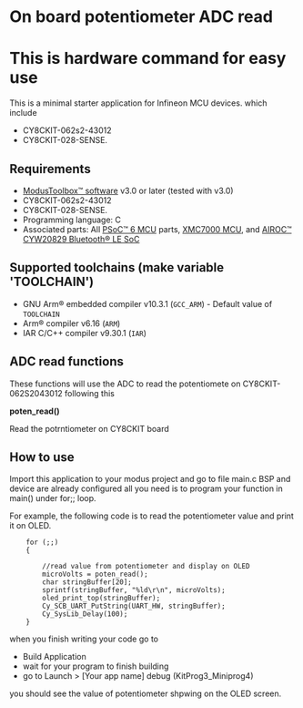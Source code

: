 # On board potentiometer ADC read

# This is hardware command for easy use

This is a minimal starter application for Infineon MCU devices.
which include

- CY8CKIT-062s2-43012
- CY8CKIT-028-SENSE.
## Requirements
- [ModusToolbox™ software](https://www.infineon.com/modustoolbox) v3.0 or later (tested with v3.0)
- CY8CKIT-062s2-43012
- CY8CKIT-028-SENSE.
- Programming language: C
- Associated parts: All [PSoC™ 6 MCU](https://www.infineon.com/cms/en/product/microcontroller/32-bit-psoc-arm-cortex-microcontroller/psoc-6-32-bit-arm-cortex-m4-mcu) parts, [XMC7000 MCU](https://www.infineon.com/cms/en/product/microcontroller/32-bit-industrial-microcontroller-based-on-arm-cortex-m/), and [AIROC™ CYW20829 Bluetooth® LE SoC](https://www.infineon.com/cms/en/product/promopages/airoc20829)
## Supported toolchains (make variable 'TOOLCHAIN')
- GNU Arm® embedded compiler v10.3.1 (`GCC_ARM`) - Default value of `TOOLCHAIN`
- Arm® compiler v6.16 (`ARM`)
- IAR C/C++ compiler v9.30.1 (`IAR`)
## ADC read functions

These functions will use the ADC to read the potentiomete on CY8CKIT-062S2043012 following this

**poten_read()**

Read the potrntiometer on CY8CKIT board

## How to use

Import this application to your modus project and go to file main.c
BSP and device are already configured all you need is to program your function in main() under for;; loop.

For example, the following code is to read the potentiometer value and print it on OLED.


        for (;;)
        {
           
            //read value from potentiometer and display on OLED
            microVolts = poten_read();
            char stringBuffer[20];
            sprintf(stringBuffer, "%ld\r\n", microVolts);
            oled_print_top(stringBuffer);
            Cy_SCB_UART_PutString(UART_HW, stringBuffer);
            Cy_SysLib_Delay(100);
        }

when you finish writing your code go to

- Build Application
- wait for your program to finish building
- go to Launch > [Your app name] debug (KitProg3_Miniprog4)

you should see the value of potentiometer shpwing on the OLED screen.

